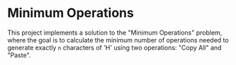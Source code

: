 # Minimum Operations

This project implements a solution to the "Minimum Operations" problem, where the goal is to calculate the minimum number of operations needed to generate exactly `n` characters of 'H' using two operations: "Copy All" and "Paste".